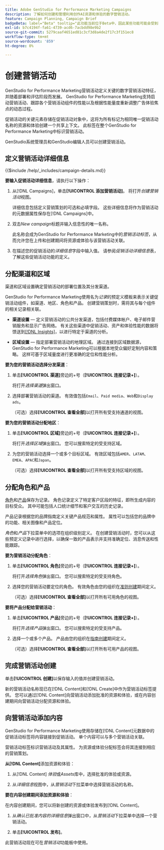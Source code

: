 ```yaml
---
title: Adobe GenStudio for Performance Marketing Campaigns
description: 了解如何创建和管理利用创作AI资源和体验的数字营销活动。
feature: Campaign Planning, Campaign Brief
badgeBeta: label="Beta" tooltip="此功能当前位于Beta中，因此某些功能可能会受到限制或发生更改。"
exl-id: b7c4194f-fa61-4739-acd6-7acbdd98e9b2
source-git-commit: 5279caaf4651ed81c3cf3d8a4de2f17c3f151ec8
workflow-type: tm+mt
source-wordcount: '859'
ht-degree: 0%

---
```


# 创建营销活动

GenStudio for Performance Marketing营销活动定义关键的数字营销活动特征，并随着部署和评估阶段而发展。 GenStudio for Performance Marketing支持启动营销活动、跟踪各个营销活动组件的性能以及根据性能量度重新调整广告体验焦点的动态过程。

促销活动的关键元素存储在促销活动对象中，这将为所有标记为相同唯一促销活动名称的资源和体验创建一个共享上下文。 此标签在整个GenStudio for Performance Marketing中标识营销活动。

GenStudio系统管理员和GenStudio编辑人员可以创建营销活动。

## 定义营销活动详细信息

{{$include /help/_includes/campaign-details.md}}

**要输入促销活动详细信息**，请执行以下操作：

1. 从[!DNL Campaigns]，单击&#x200B;**[!UICONTROL 添加营销活动]**。 将打开&#x200B;_创建营销活动_&#x200B;视图。

   详细信息包括定义营销策划的可选和必填字段。 这些详细信息将作为营销活动的元数据属性保存在[!DNL Campaigns]中。

1. 双击&#x200B;_New campaign_&#x200B;标题并输入信息性的唯一名称。

   此名称会成为GenStudio for Performance Marketing中的&#x200B;_营销活动标签_，从而允许您在上传和创建期间将资源或体验与该营销活动关联。

1. 在描述您的促销活动的&#x200B;_详细信息_&#x200B;字段中输入值。 请参阅&#x200B;_促销活动详细信息_&#x200B;表，了解这些促销活动功能的定义。

## 分配渠道和区域

渠道和区域设置确定营销活动的部署位置及其分发渠道。

GenStudio for Performance Marketing使用名为&#x200B;_记录_&#x200B;的预定义模板来表示关键促销活动组件，如渠道、地区、角色和产品。 创建营销策划时，需将其与每个组件的相关记录相关联。

* **渠道设置** — 定义营销活动的公共分发渠道，包括付费媒体帐户、电子邮件营销服务和显示广告网络。 有关这些渠道中促销活动、资产和体验性能的数据将馈送到[[!DNL Insights]](/help/user-guide/insights/overview.md)，以进行特定于渠道的分析。

* **区域设置** — 指定部署营销活动的地理区域。 通过连接到区域数据源，GenStudio for Performance Marketing可以根据本地受众偏好定制内容和策略。 这样可基于区域量度进行更准确的定位和性能分析。

**要为您的营销活动选择分发渠道**：

1. 单击&#x200B;**[!UICONTROL 渠道]**&#x200B;旁边的+号（**[!UICONTROL 连接记录+]**）。

   将打开&#x200B;_选择渠道_&#x200B;弹出窗口。

1. 选择部署营销活动的渠道。 有效值包括`Email`、`Paid media`、`Web`和`Display ads`。

   （可选）选择&#x200B;**[!UICONTROL 查看全部]**&#x200B;以打开所有受支持通道的视图。

**要为您的营销活动分配地区**：

1. 单击&#x200B;**[!UICONTROL 区域]**&#x200B;旁边的+号（**[!UICONTROL 连接记录+]**）。

   将打开&#x200B;_选择区域_&#x200B;弹出窗口。 您可以搜索特定的受支持区域。

1. 为您的营销活动选择一个或多个目标区域。 有效区域包括`AMER`、`LATAM`、`EMEA`、`APAC`和`Japan`。

   （可选）选择&#x200B;**[!UICONTROL 查看全部]**&#x200B;以打开所有受支持区域的视图。

## 分配角色和产品

[角色](/help/user-guide/guidelines/personas.md)和[产品](/help/user-guide/guidelines/products.md)保存为记录。 角色记录定义了特定客户区段的特征，即所生成内容的目标受众。 其中可能包括人口统计细节和客户交互的历史记录。

产品记录根据您的品牌指南定义关键产品规范和属性。 属性可以包括您的品牌中的功能、相关图像和产品定位。

_角色_&#x200B;和&#x200B;_产品_&#x200B;下拉菜单中的选项在组织级别定义。 在创建营销活动时，您可以从这些预定义记录中进行选择，以确保一致的产品表示并支持准确定位、消息传送和性能跟踪。

**要为营销活动分配角色**：

1. 单击&#x200B;**[!UICONTROL 角色]**&#x200B;旁边的+号（**[!UICONTROL 连接记录+]**）。

   将打开&#x200B;_选择角色_&#x200B;弹出窗口。 您可以搜索特定的受支持角色。

1. 选择您的营销活动要定位的角色。 有效角色由您的组织在[准则创建](/help/user-guide/guidelines/personas.md)期间定义。

   （可选）选择&#x200B;**[!UICONTROL 查看全部]**&#x200B;以打开所有可用角色的视图。

**要将产品分配给营销活动**：

1. 单击&#x200B;**[!UICONTROL 产品]**&#x200B;旁边的+号（**[!UICONTROL 连接记录+]**）。

   将打开&#x200B;_选择产品_&#x200B;弹出窗口。 您可以搜索特定的受支持产品。

1. 选择一个或多个产品。 产品由您的组织在[指南创建](/help/user-guide/guidelines/products.md)期间定义。

   （可选）选择&#x200B;**[!UICONTROL 查看全部]**&#x200B;以打开所有可用产品的视图。

## 完成营销活动创建

单击&#x200B;**[!UICONTROL 创建]**&#x200B;以保存输入的值并创建营销活动。

新的营销活动名称现已在[!DNL Content]和[!DNL Create]中作为营销活动标签提供。 您可以通过[!DNL Content]向营销活动添加批准的资源和体验，或在内容创建期间向营销活动分配资源和体验。

## 向营销活动添加内容

GenStudio for Performance Marketing使用存储在[!DNL Content]元数据中的促销活动标签将内容链接到促销活动。 单个内容可以与多个营销活动关联。

营销活动标签标识营销活动及其属性。 为资源或体验分配标签会将其连接到相应的营销策划。

**从[!DNL Content]**&#x200B;添加资源和体验：

1. 从[!DNL Content] _体验_&#x200B;或&#x200B;_Assets_&#x200B;库中，选择批准的体验或资源。

1. 从&#x200B;_详细信息_&#x200B;视图中，从&#x200B;_营销活动_&#x200B;下拉菜单中选择营销活动的名称。

**要在内容创建期间添加资源和体验**：

在内容创建期间，您可以将新创建的资源或体验发布到[!DNL Content]。

1. 从&#x200B;_确认已批准内容的详细信息_&#x200B;弹出窗口中，从&#x200B;_营销活动_&#x200B;下拉菜单中选择一个营销活动。

1. 单击&#x200B;**[!UICONTROL 发布]**。

此营销活动现在可在&#x200B;_营销活动_&#x200B;功能板中使用。
